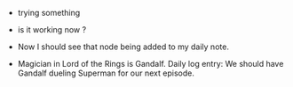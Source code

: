 - trying something

- is it working now ?

- Now I should see that node being added to my daily note.
- Magician in Lord of the Rings is Gandalf. Daily log entry: We should have Gandalf dueling Superman for our next episode.
